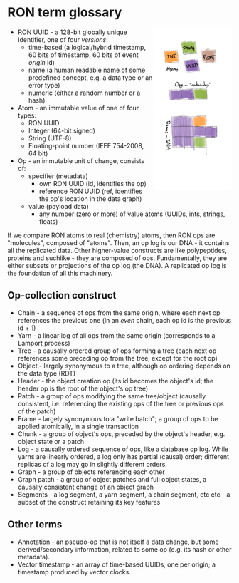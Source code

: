 # RON term glossary

<a href="dna.png"><img style="float: right; width: 35%;" src="dna.png"></a>

* RON UUID - a 128-bit globally unique identifier, one of four *versions*:
    * time-based (a logical/hybrid timestamp, 60 bits of timestamp, 60 bits of event *origin* id)
    * name (a human readable name of some predefined concept, e.g. a data type or an error type)
    * numeric (either a random number or a hash)
* Atom - an immutable value of one of four types:
    * RON UUID
    * Integer (64-bit signed)
    * String (UTF-8)
    * Floating-point number (IEEE 754-2008, 64 bit)
* Op - an immutable unit of change, consists of:
    * specifier (metadata)
        * own RON UUID (id, identifies the op)
        * reference RON UUID (ref, identifies the op's location in the data graph)
    * value (payload data)
        * any number (zero or more) of value atoms (UUIDs, ints, strings, floats)

If we compare RON atoms to real (chemistry) atoms, then RON ops are "molecules", composed of "atoms".
Then, an op log is our DNA - it contains all the replicated data.
Other higher-value constructs are like polypeptides, proteins and suchlike - they are composed of ops.
Fundamentally, they are either subsets or projections of the op log (the DNA).
A replicated op log is the foundation of all this machinery.

## Op-collection construct

* Chain - a sequence of ops from the same origin, where each next op references the previous one
          (in an *even* chain, each op id is the previous id + 1)
* Yarn - a linear log of all ops from the same origin (corresponds to a Lamport process)
* Tree - a causally ordered group of ops forming a tree (each next op references some preceding op from the tree, except for the root op)
* Object - largely synonymous to a tree, although op ordering depends on the data type (RDT)
* Header - the object creation op (its id becomes the object's id; the header op is the root of the object's op tree)
* Patch - a group of ops modifying the same tree/object (causally consistent, i.e. referencing the existing ops of the tree or previous ops of the patch)
* Frame - largely synonymous to a "write batch"; a group of ops to be applied atomically, in a single transaction
* Chunk - a group of object's ops, preceded by the object's header, e.g. object state or a patch
* Log - a causally ordered sequence of ops, like a database op log. While yarns are linearly ordered, a log only has partial (causal) order; different replicas of a log may go in slightly different orders.
* Graph - a group of objects referencing each other
* Graph patch - a group of object patches and full object states, a causally consistent change of an object graph
* Segments - a log segment, a yarn segment, a chain segment, etc etc - a subset of the construct retaining its key features

## Other terms

* Annotation - an pseudo-op that is not itself a data change, but some derived/secondary information, related to some op (e.g. its hash or other metadata).
* Vector timestamp - an array of time-based UUIDs, one per origin; a timestamp produced by vector clocks. 
